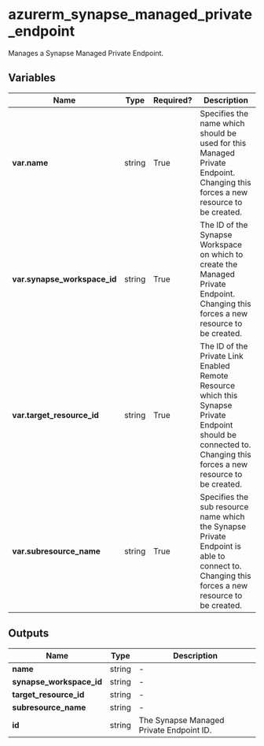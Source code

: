 # azurerm_synapse_managed_private_endpoint

Manages a Synapse Managed Private Endpoint.

## Variables

| Name | Type | Required? |  Description |
| ---- | ---- | --------- |  ----------- |
| **var.name** | string | True | Specifies the name which should be used for this Managed Private Endpoint. Changing this forces a new resource to be created. | 
| **var.synapse_workspace_id** | string | True | The ID of the Synapse Workspace on which to create the Managed Private Endpoint. Changing this forces a new resource to be created. | 
| **var.target_resource_id** | string | True | The ID of the Private Link Enabled Remote Resource which this Synapse Private Endpoint should be connected to. Changing this forces a new resource to be created. | 
| **var.subresource_name** | string | True | Specifies the sub resource name which the Synapse Private Endpoint is able to connect to. Changing this forces a new resource to be created. | 



## Outputs

| Name | Type | Description |
| ---- | ---- | --------- | 
| **name** | string  | - | 
| **synapse_workspace_id** | string  | - | 
| **target_resource_id** | string  | - | 
| **subresource_name** | string  | - | 
| **id** | string  | The Synapse Managed Private Endpoint ID. | 